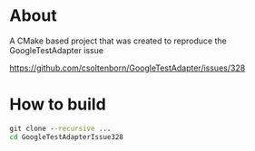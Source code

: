 # About

A CMake based project that was created to reproduce the GoogleTestAdapter issue 

https://github.com/csoltenborn/GoogleTestAdapter/issues/328


# How to build


```bat
git clone --recursive ...
cd GoogleTestAdapterIssue328

```



